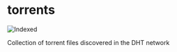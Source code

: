 torrents 
========
![Indexed](https://img.shields.io/badge/indexed-147583-blue)

Collection of torrent files discovered in the DHT network
